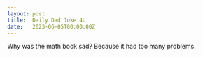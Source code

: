 ```yaml
---
layout: post
title:  Daily Dad Joke 4U
date:   2023-06-05T00:00:00Z
---
```

Why was the math book sad? Because it had too many problems.
